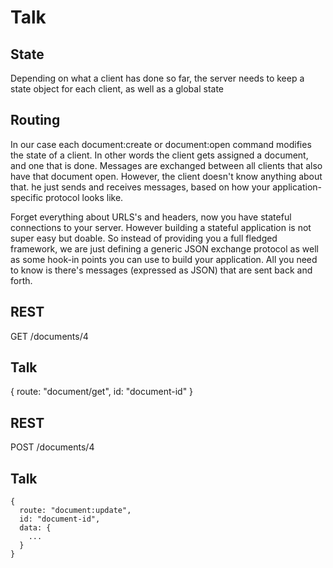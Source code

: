 # Talk

## State

Depending on what a client has done so far, the server needs to keep a state object for each client, as well as a global state

## Routing

In our case each document:create or document:open command modifies the state of a client. In other words the client gets assigned a document, and one that is done. Messages are exchanged between all clients that also have that document open. However, the client doesn't know anything about that. he just sends and receives messages, based on how your application-specific protocol looks like.


Forget everything about URLS's and headers, now you have stateful connections to your server. However building a stateful application is not super easy but doable. So instead of providing you a full fledged framework, we are just defining a generic JSON exchange protocol as well as some hook-in points you can use to build your application. All you need to know is there's messages (expressed as JSON) that are sent back and forth.

## REST

GET /documents/4

## Talk

{
  route: "document/get",
  id: "document-id"
}

## REST

POST /documents/4

## Talk

```
{
  route: "document:update",
  id: "document-id",
  data: {
    ...
  }
}
```